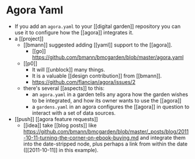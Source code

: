 # Agora Yaml

- If you add an ```agora.yaml``` to your [[digital garden]] repository you can use it to configure how the [[agora]] integrates it.
- a [[project]]
  - [[bmann]] suggested adding [[yaml]] support to the [[agora]].
    - [[go]] https://github.com/bmann/bmcgarden/blob/master/agora.yaml
  - [[p0]]
    - It will [[unblock]] many things.
    - It is a valuable [[design contribution]] from [[bmann]].
    - https://github.com/flancian/agora/issues/2
  - there's several [[aspects]] to this:
    - an `agora.yaml` in a garden tells any agora how the garden wishes to be integrated, and how its owner wants to use the [[agora]]
    - a `gardens.yaml` in an agora configures the [[agora]] in question to interact with a set of data sources.
- [[push]] [[agora feature requests]]
  - [[idea]] take [[blog posts]] like https://github.com/bmann/bmcgarden/blob/master/_posts/blog/2011-10-11-turning-the-corner-on-ebook-buying.md and integrate them into the date-stripped node, plus perhaps a link from within the date ([[2011-10-11]] in this example).


